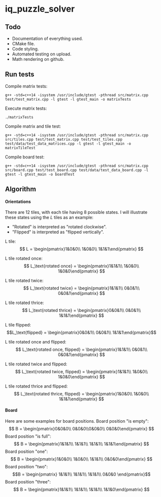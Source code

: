# iq_puzzle_solver
## Todo
- Documentation of everything used.
- CMake file.
- Code styling.
- Automated testing on upload.
- Math rendering on github.

## Run tests
Compile matrix tests:
```shell
g++ -std=c++14 -isystem /usr/include/gtest -pthread src/matrix.cpp test/test_matrix.cpp -l gtest -l gtest_main -o matrixTests
```
Execute matrix tests:
```shell
./matrixTests
```

Compile matrix and tile test:
```shell
g++ -std=c++14 -isystem /usr/include/gtest -pthread src/matrix.cpp src/tiles.cpp test/test_matrix.cpp test/test_tiles.cpp test/data/test_data_matrices.cpp -l gtest -l gtest_main -o matrixTileTest
```

Compile board test:
```shell
g++ -std=c++14 -isystem /usr/include/gtest -pthread src/matrix.cpp src/board.cpp test/test_board.cpp test/data/test_data_board.cpp -l gtest -l gtest_main -o boardTest
```

## Algorithm
#### Orientations
There are 12 tiles, with each tile having 8 possible states. I will illustrate these states using the $L$ tiles as an example:

- "Rotated" is interpreted as "rotated clockwise".
- "Flipped" is interpreted as "flipped vertically".

L tile:
$$
L = \begin{pmatrix}1&0&0\\
1&0&0\\
1&1&1\end{pmatrix}
$$

L tile rotated once:
$$
L_\text{rotated once} = \begin{pmatrix}1&1&1\\
1&0&0\\
1&0&0\end{pmatrix}
$$

L tile rotated twice:
$$
L_\text{rotated twice} = \begin{pmatrix}1&1&1\\
0&0&1\\
0&0&1\end{pmatrix}
$$

L tile rotated thrice:
$$
L_\text{rotated thrice} = \begin{pmatrix}0&0&1\\
0&0&1\\
1&1&1\end{pmatrix}
$$

L tile flipped:
$$L_\text{flipped} = \begin{pmatrix}0&0&1\\
0&0&1\\
1&1&1\end{pmatrix}$$

L tile rotated once and flipped:
$$
L_\text{rotated once, flipped} = \begin{pmatrix}1&1&1\\
0&0&1\\
0&0&1\end{pmatrix}
$$

L tile rotated twice and flipped:
$$
L_\text{rotated twice, flipped} = \begin{pmatrix}1&1&1\\
1&0&0\\
1&0&0\end{pmatrix}
$$

L tile rotated thrice and flipped:
$$
L_\text{rotated thrice, flipped} = \begin{pmatrix}1&0&0\\
1&0&0\\
1&1&1\end{pmatrix}
$$

#### Board
Here are some examples for board positions.
Board position "is empty":
$$
B = \begin{pmatrix}0&0&0\\
0&0&0\\0&0&0\\
0&0&0\end{pmatrix}
$$
Board position "is full":
$$
B = \begin{pmatrix}1&1&1\\
1&1&1\\
1&1&1\\
1&1&1\end{pmatrix}
$$
Board position "one":
$$
B = \begin{pmatrix}1&0&0\\
1&0&0\\
1&1&1\\
0&0&0\end{pmatrix}
$$
Board position "two":
$$B = \begin{pmatrix}
1&1&1\\
1&1&1\\
1&1&1\\
0&0&0
\end{pmatrix}$$
Board position "three":
$$
B = \begin{pmatrix}1&1&1\\
1&1&1\\
1&1&1\\
1&1&0\end{pmatrix}
$$

